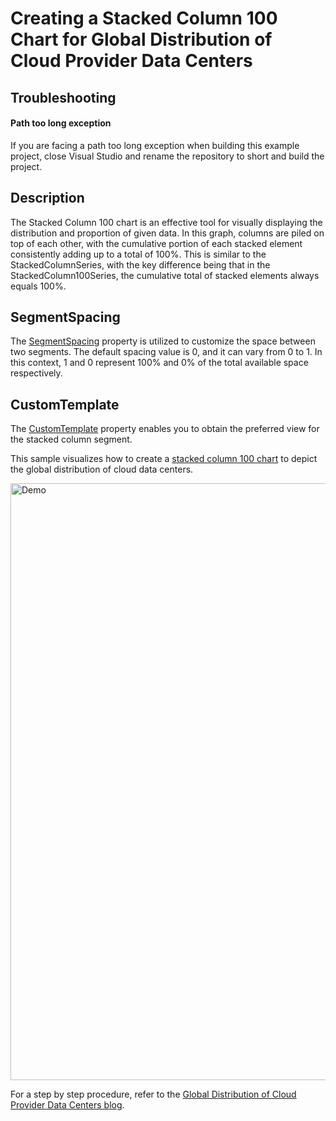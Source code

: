 # Creating a Stacked Column 100 Chart for Global Distribution of Cloud Provider Data Centers

## Troubleshooting
#### Path too long exception
If you are facing a path too long exception when building this example project, close Visual Studio and rename the repository to short and build the project.

## Description 
The Stacked Column 100 chart is an effective tool for visually displaying the distribution and proportion of given data. In this graph, columns are piled on top of each other, with the cumulative portion of each stacked element consistently adding up to a total of 100%. This is similar to the StackedColumnSeries, with the key difference being that in the StackedColumn100Series, the cumulative total of stacked elements always equals 100%.

## SegmentSpacing 

The [SegmentSpacing](https://help.syncfusion.com/cr/winui/Syncfusion.UI.Xaml.Charts.StackedColumnSeries.html#Syncfusion_UI_Xaml_Charts_StackedColumnSeries_SegmentSpacingProperty) property is utilized to customize the space between two segments. The default spacing value is 0, and it can vary from 0 to 1. In this context, 1 and 0 represent 100% and 0% of the total available space respectively.

## CustomTemplate 

The [CustomTemplate](https://help.syncfusion.com/cr/winui/Syncfusion.UI.Xaml.Charts.StackedColumnSeries.html#Syncfusion_UI_Xaml_Charts_StackedColumnSeries_CustomTemplateProperty) property enables you to obtain the preferred view for the stacked column segment.

This sample visualizes how to create a [stacked column 100 chart](https://www.syncfusion.com/winui-controls/charts/winui-stacked-column-100-chart) to depict the global distribution of cloud data centers.

<img width="955" alt="Demo" src="https://github.com/SyncfusionExamples/Creating-a-Stacked-Column-100-Chart-for-Global-Distribution-of-Cloud-Provider-Data-Centers/assets/103025761/c2e99391-b6f1-41ef-bbc1-2e872f23345a">

For a step by step procedure, refer to the [Global Distribution of Cloud Provider Data Centers blog](https://www.syncfusion.com/blogs/post/winui-100-stacked-column-chart-cloud-data-centers.aspx).
